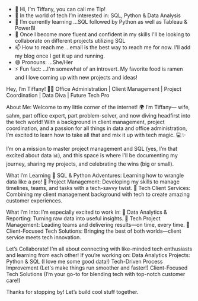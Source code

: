 - 👋 Hi, I’m Tiffany, you can call me Tip!
- 👀 In the world of tech I’m interested in: SQL, Python & Data Analysis
- 🌱 I’m currently learning ...SQL followed by Python as well as Tableau & PowerBI 
- 💞️ Once I become more fluent and confident in my skills I'll be looking to collaborate on different projects utilizing SQL
- 📫 How to reach me ...email is the best way to reach me for now. I'll add my blog once I get it up and running.
- 😄 Pronouns: ...She/Her
- ⚡ Fun fact: ...I'm somewhat of an introvert. My favorite food is ramen and I love coming up with new projects and ideas!

<!---
techwithtiff/techwithtiff is a ✨ special ✨ repository because its `README.md` (this file) appears on your GitHub profile.
You can click the Preview link to take a look at your changes.
--->


Hey, I’m Tiffany! 🎉👋
Office Administration | Client Management | Project Coordination | Data Diva | Future Tech Pro

About Me:
Welcome to my little corner of the internet! 🌍 I’m Tiffany— wife, sahm, part office expert, part problem-solver, and now diving headfirst into the tech world! With a background in client management, project coordination, and a passion for all things in data and office administration, I’m excited to learn how to take all that and mix it up with tech magic. 💻✨

I’m on a mission to master project management and SQL (yes, I’m that excited about data 📊), and this space is where I’ll be documenting my journey, sharing my projects, and celebrating the wins (big or small). 

What I’m Learning
🔹 SQL & Python Adventures: Learning how to wrangle data like a pro!
🔹 Project Management: Developing my skills to manage timelines, teams, and tasks with a tech-savvy twist.
🔹 Tech Client Services: Combining my client management background with tech to create amazing customer experiences.

What I’m Into:
I’m especially excited to work in:
🌟 Data Analytics & Reporting: Turning raw data into useful insights.
🌟 Tech Project Management: Leading teams and delivering results—on time, every time.
🌟 Client-Focused Tech Solutions: Bringing the best of both worlds—client service meets tech innovation. 

Let’s Collaborate!
I’m all about connecting with like-minded tech enthusiasts and learning from each other! If you’re working on:
Data Analytics Projects: Python & SQL (I love me some good data!)
Tech-Driven Process Improvement (Let's make things run smoother and faster!)
Client-Focused Tech Solutions (I’m your go-to for blending tech with top-notch customer care!)

Thanks for stopping by! Let’s build cool stuff together.

